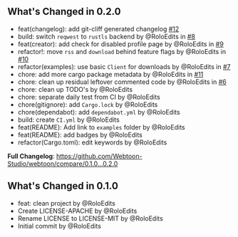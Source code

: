 ## What's Changed in 0.2.0
* feat(changelog): add git-cliff generated changelog [#12](https://github.com/Webtoon-Studio/webtoon/pull/12)
* build: switch `reqwest` to `rustls` backend by @RoloEdits in [#8](https://github.com/Webtoon-Studio/webtoon/pull/8)
* feat(creator): add check for disabled profile page by @RoloEdits in [#9](https://github.com/Webtoon-Studio/webtoon/pull/9)
* refactor!: move `rss` and `download` behind feature flags by @RoloEdits in [#10](https://github.com/Webtoon-Studio/webtoon/pull/10)
* refactor(examples): use basic `Client` for downloads by @RoloEdits in [#7](https://github.com/Webtoon-Studio/webtoon/pull/7)
* chore: add more cargo package metadata by @RoloEdits in [#11](https://github.com/Webtoon-Studio/webtoon/pull/11)
* chore: clean up residual leftover commented code by @RoloEdits in [#6](https://github.com/Webtoon-Studio/webtoon/pull/6)
* chore: clean up TODO's by @RoloEdits
* chore: separate daily test from CI by @RoloEdits
* chore(gitignore): add `Cargo.lock` by @RoloEdits
* chore(dependabot): add `dependabot.yml` by @RoloEdits
* build: create `CI.yml` by @RoloEdits
* feat(README): Add link to `examples` folder by @RoloEdits
* feat(README): add badges by @RoloEdits
* refactor(Cargo.toml): edit keywords by @RoloEdits

**Full Changelog**: https://github.com/Webtoon-Studio/webtoon/compare/0.1.0...0.2.0

## What's Changed in 0.1.0
* feat: clean project by @RoloEdits
* Create LICENSE-APACHE by @RoloEdits
* Rename LICENSE to LICENSE-MIT by @RoloEdits
* Initial commit by @RoloEdits

<!-- generated by git-cliff -->
